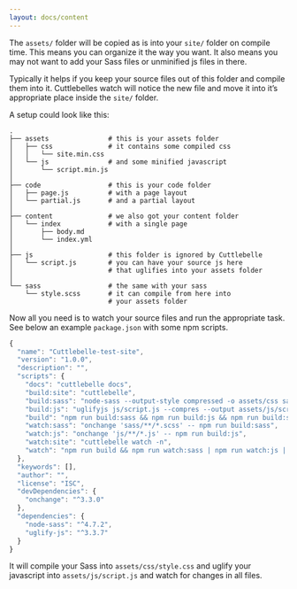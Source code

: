 ```yaml
---
layout: docs/content
---
```


The `assets/` folder will be copied as is into your `site/` folder on compile time. This means you can organize it the way you want. It also means you may not
want to add your Sass files or unminified js files in there.

Typically it helps if you keep your source files out of this folder and compile them into it. Cuttlebelles watch will notice the new file and move it into it’s
appropriate place inside the `site/` folder.

A setup could look like this:

```shell
.
├── assets               # this is your assets folder
│   ├── css              # it contains some compiled css
│   │   └── site.min.css
│   └── js               # and some minified javascript
│       └── script.min.js
│
├── code                 # this is your code folder
│   ├── page.js          # with a page layout
│   └── partial.js       # and a partial layout
│
├── content              # we also got your content folder
│   └── index            # with a single page
│       ├── body.md
│       └── index.yml
│
├── js                   # this folder is ignored by Cuttlebelle
│   └── script.js        # you can have your source js here
│                        # that uglifies into your assets folder
│
└── sass                 # the same with your sass
    └── style.scss       # it can compile from here into
                         # your assets folder
```

Now all you need is to watch your source files and run the appropriate task.
See below an example `package.json` with some npm scripts.

```js
{
  "name": "Cuttlebelle-test-site",
  "version": "1.0.0",
  "description": "",
  "scripts": {
    "docs": "cuttlebelle docs",
    "build:site": "cuttlebelle",
    "build:sass": "node-sass --output-style compressed -o assets/css sass/style.scss",
    "build:js": "uglifyjs js/script.js --compres --output assets/js/script.js",
    "build": "npm run build:sass && npm run build:js && npm run build:site",
    "watch:sass": "onchange 'sass/**/*.scss' -- npm run build:sass",
    "watch:js": "onchange 'js/**/*.js' -- npm run build:js",
    "watch:site": "cuttlebelle watch -n",
    "watch": "npm run build && npm run watch:sass | npm run watch:js | npm run watch:site"
  },
  "keywords": [],
  "author": "",
  "license": "ISC",
  "devDependencies": {
    "onchange": "^3.3.0"
  },
  "dependencies": {
    "node-sass": "^4.7.2",
    "uglify-js": "^3.3.7"
  }
}
```

It will compile your Sass into `assets/css/style.css` and uglify your javascript into `assets/js/script.js` and watch for changes in all files.
